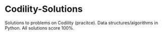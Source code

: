 # Codility-Solutions
Solutions to problems on Codility (pracitce). Data structures/algorithms in Python. All solutions score 100%.
